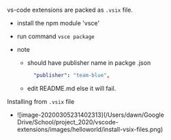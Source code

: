 

vs-code extensions are packed as `.vsix` file.

- install the npm module 'vsce'

- run command `vsce package`

- note

  - should have publisher name in packge .json

    ```yaml
      "publisher": "team-blue",
    ```

  - edit README.md else it will fail.



Installing from `.vsix` file

- ![image-20200305231402313](/Users/dawn/Google Drive/School/project_2020/vscode-extensions/images/helloworld/install-vsix-files.png)